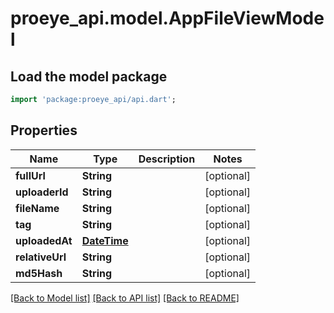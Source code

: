 # proeye_api.model.AppFileViewModel

## Load the model package
```dart
import 'package:proeye_api/api.dart';
```

## Properties
Name | Type | Description | Notes
------------ | ------------- | ------------- | -------------
**fullUrl** | **String** |  | [optional] 
**uploaderId** | **String** |  | [optional] 
**fileName** | **String** |  | [optional] 
**tag** | **String** |  | [optional] 
**uploadedAt** | [**DateTime**](DateTime.md) |  | [optional] 
**relativeUrl** | **String** |  | [optional] 
**md5Hash** | **String** |  | [optional] 

[[Back to Model list]](../README.md#documentation-for-models) [[Back to API list]](../README.md#documentation-for-api-endpoints) [[Back to README]](../README.md)


